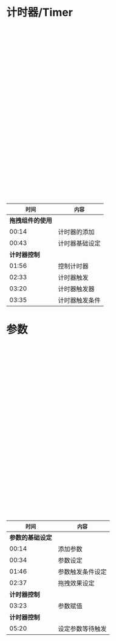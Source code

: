 # 计时器/Timer

<div id="youkuplayer" style="width:100%;height:450px;"></div>
<script type="text/javascript" src="http://player.youku.com/jsapi">
    player = new YKU.Player('youkuplayer',{
                                styleid: '0',
                                client_id: '35478c9be79d6b21',
                                vid: 'XODE1NjYzNDQw',
                                autoplay: false,
                                show_related: true
                                });
</script>


| `时间` | `内容` |
| -- | -- |
| **拖拽组件的使用** ||
| 00:14 | 计时器的添加 |
| 00:43 | 计时器基础设定 |
| **计时器控制** ||
| 01:56 | 控制计时器 |
| 02:33 | 计时器触发 |
| 03:20 | 计时器触发器 |
| 03:35 | 计时器触发条件 |



# 参数

<div id="youkuplayer" style="width:100%;height:450px;"></div>
<script type="text/javascript" src="http://player.youku.com/jsapi">
    player = new YKU.Player('youkuplayer',{
                                styleid: '0',
                                client_id: '35478c9be79d6b21',
                                vid: 'XODE1NjYzODEy',
                                autoplay: false,
                                show_related: true
                                });
</script>


| `时间` | `内容` |
| -- | -- |
| **参数的基础设定** ||
| 00:14 | 添加参数 |
| 00:34 | 参数设定 |
| 01:46 | 参数触发条件设定 |
| 02:37 | 拖拽效果设定 |
| **计时器控制** ||
| 03:23 | 参数赋值 |
| **计时器控制** ||
| 05:20 | 设定参数等待触发 |

